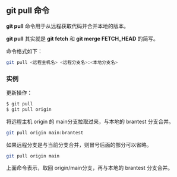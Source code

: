 ## git pull 命令

**git pull** 命令用于从远程获取代码并合并本地的版本。

**git pull** 其实就是 **git fetch** 和 **git merge FETCH_HEAD** 的简写。

命令格式如下：

```sh
git pull <远程主机名> <远程分支名>:<本地分支名>
```

### 实例

更新操作：

```sh
$ git pull
$ git pull origin
```

将远程主机 origin 的 main分支拉取过来，与本地的 brantest 分支合并。

```sh
git pull origin main:brantest
```

如果远程分支是与当前分支合并，则冒号后面的部分可以省略。

```sh
git pull origin main
```

上面命令表示，取回 origin/main分支，再与本地的 brantest 分支合并。